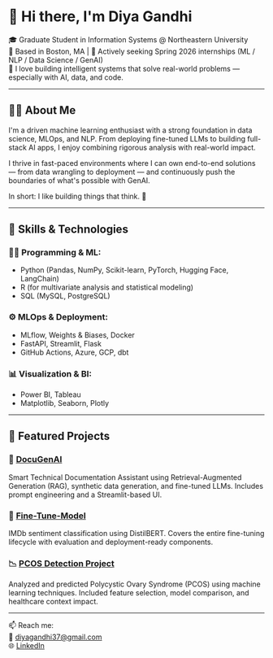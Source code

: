 # 👋 Hi there, I'm Diya Gandhi

🎓 Graduate Student in Information Systems @ Northeastern University  
📍 Based in Boston, MA | 💼 Actively seeking Spring 2026 internships (ML / NLP / Data Science / GenAI)  
🧠 I love building intelligent systems that solve real-world problems — especially with AI, data, and code.

---

## 🙋‍♀️ About Me

I'm a driven machine learning enthusiast with a strong foundation in data science, MLOps, and NLP. From deploying fine-tuned LLMs to building full-stack AI apps, I enjoy combining rigorous analysis with real-world impact.

I thrive in fast-paced environments where I can own end-to-end solutions — from data wrangling to deployment — and continuously push the boundaries of what's possible with GenAI.

In short: I like building things that think. 🤖

---

## 🔧 Skills & Technologies

### 👩‍💻 Programming & ML:
- Python (Pandas, NumPy, Scikit-learn, PyTorch, Hugging Face, LangChain)
- R (for multivariate analysis and statistical modeling)
- SQL (MySQL, PostgreSQL)

### ⚙️ MLOps & Deployment:
- MLflow, Weights & Biases, Docker
- FastAPI, Streamlit, Flask
- GitHub Actions, Azure, GCP, dbt

### 📊 Visualization & BI:
- Power BI, Tableau
- Matplotlib, Seaborn, Plotly

---

## 🌟 Featured Projects

### 🔎 [DocuGenAI](https://github.com/diya02327/DocuGenAI)  
Smart Technical Documentation Assistant using Retrieval-Augmented Generation (RAG), synthetic data generation, and fine-tuned LLMs. Includes prompt engineering and a Streamlit-based UI.

### 🧠 [Fine-Tune-Model](https://github.com/diya02327/Fine-Tune-Model)  
IMDb sentiment classification using DistilBERT. Covers the entire fine-tuning lifecycle with evaluation and deployment-ready components.

### 📉 [PCOS Detection Project](https://github.com/diya02327/PCOS-detection-using-Machine-Learning)  
Analyzed and predicted Polycystic Ovary Syndrome (PCOS) using machine learning techniques. Included feature selection, model comparison, and healthcare context impact.

---

📫 Reach me:  
📧 [diyagandhi37@gmail.com](mailto:diyagandhi37@gmail.com)  
🌐 [LinkedIn](https://www.linkedin.com/in/diya-gandhi-3735321b9/)  
